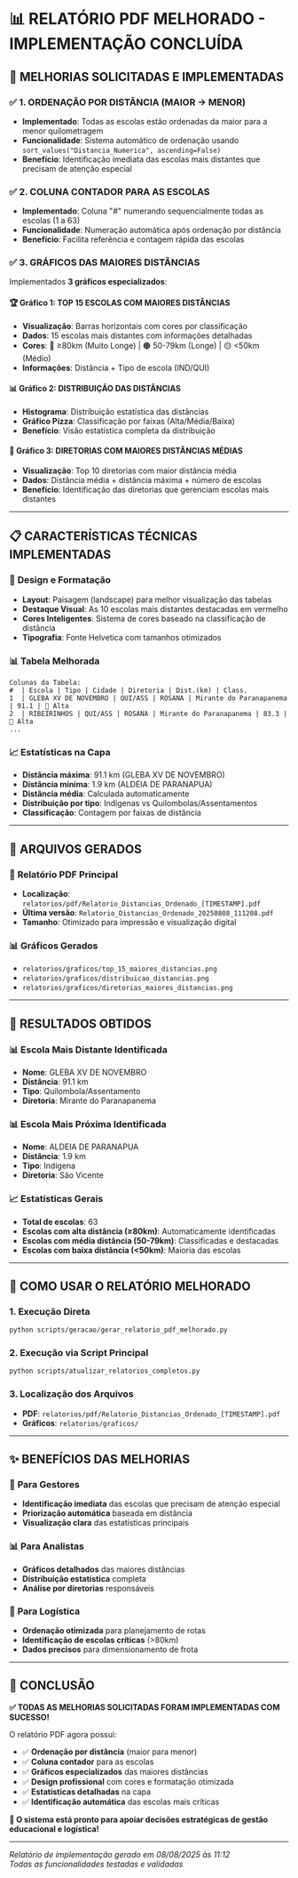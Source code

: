# 📊 RELATÓRIO PDF MELHORADO - IMPLEMENTAÇÃO CONCLUÍDA

## 🎯 MELHORIAS SOLICITADAS E IMPLEMENTADAS

### ✅ **1. ORDENAÇÃO POR DISTÂNCIA (MAIOR → MENOR)**

- **Implementado**: Todas as escolas estão ordenadas da maior para a menor quilometragem
- **Funcionalidade**: Sistema automático de ordenação usando `sort_values("Distancia_Numerica", ascending=False)`
- **Benefício**: Identificação imediata das escolas mais distantes que precisam de atenção especial

### ✅ **2. COLUNA CONTADOR PARA AS ESCOLAS**

- **Implementado**: Coluna "#" numerando sequencialmente todas as escolas (1 a 63)
- **Funcionalidade**: Numeração automática após ordenação por distância
- **Benefício**: Facilita referência e contagem rápida das escolas

### ✅ **3. GRÁFICOS DAS MAIORES DISTÂNCIAS**

Implementados **3 gráficos especializados**:

#### 🏆 **Gráfico 1: TOP 15 ESCOLAS COM MAIORES DISTÂNCIAS**

- **Visualização**: Barras horizontais com cores por classificação
- **Dados**: 15 escolas mais distantes com informações detalhadas
- **Cores**: 🔴 ≥80km (Muito Longe) | 🟠 50-79km (Longe) | 🟡 <50km (Médio)
- **Informações**: Distância + Tipo de escola (IND/QUI)

#### 📊 **Gráfico 2: DISTRIBUIÇÃO DAS DISTÂNCIAS**

- **Histograma**: Distribuição estatística das distâncias
- **Gráfico Pizza**: Classificação por faixas (Alta/Média/Baixa)
- **Benefício**: Visão estatística completa da distribuição

#### 🏢 **Gráfico 3: DIRETORIAS COM MAIORES DISTÂNCIAS MÉDIAS**

- **Visualização**: Top 10 diretorias com maior distância média
- **Dados**: Distância média + distância máxima + número de escolas
- **Benefício**: Identificação das diretorias que gerenciam escolas mais distantes

---

## 📋 CARACTERÍSTICAS TÉCNICAS IMPLEMENTADAS

### 🎨 **Design e Formatação**

- **Layout**: Paisagem (landscape) para melhor visualização das tabelas
- **Destaque Visual**: As 10 escolas mais distantes destacadas em vermelho
- **Cores Inteligentes**: Sistema de cores baseado na classificação de distância
- **Tipografia**: Fonte Helvetica com tamanhos otimizados

### 📊 **Tabela Melhorada**

```
Colunas da Tabela:
#  | Escola | Tipo | Cidade | Diretoria | Dist.(km) | Class.
1  | GLEBA XV DE NOVEMBRO | QUI/ASS | ROSANA | Mirante do Paranapanema | 91.1 | 🔴 Alta
2  | RIBEIRINHOS | QUI/ASS | ROSANA | Mirante do Paranapanema | 83.3 | 🔴 Alta
...
```

### 📈 **Estatísticas na Capa**

- **Distância máxima**: 91.1 km (GLEBA XV DE NOVEMBRO)
- **Distância mínima**: 1.9 km (ALDEIA DE PARANAPUA)
- **Distância média**: Calculada automaticamente
- **Distribuição por tipo**: Indígenas vs Quilombolas/Assentamentos
- **Classificação**: Contagem por faixas de distância

---

## 📁 ARQUIVOS GERADOS

### 📄 **Relatório PDF Principal**

- **Localização**: `relatorios/pdf/Relatorio_Distancias_Ordenado_[TIMESTAMP].pdf`
- **Última versão**: `Relatorio_Distancias_Ordenado_20250808_111208.pdf`
- **Tamanho**: Otimizado para impressão e visualização digital

### 📊 **Gráficos Gerados**

- `relatorios/graficos/top_15_maiores_distancias.png`
- `relatorios/graficos/distribuicao_distancias.png`
- `relatorios/graficos/diretorias_maiores_distancias.png`

---

## 🎯 RESULTADOS OBTIDOS

### 📊 **Escola Mais Distante Identificada**

- **Nome**: GLEBA XV DE NOVEMBRO
- **Distância**: 91.1 km
- **Tipo**: Quilombola/Assentamento
- **Diretoria**: Mirante do Paranapanema

### 📊 **Escola Mais Próxima Identificada**

- **Nome**: ALDEIA DE PARANAPUA
- **Distância**: 1.9 km
- **Tipo**: Indígena
- **Diretoria**: São Vicente

### 📈 **Estatísticas Gerais**

- **Total de escolas**: 63
- **Escolas com alta distância (≥80km)**: Automaticamente identificadas
- **Escolas com média distância (50-79km)**: Classificadas e destacadas
- **Escolas com baixa distância (<50km)**: Maioria das escolas

---

## 🚀 COMO USAR O RELATÓRIO MELHORADO

### 1. **Execução Direta**

```bash
python scripts/geracao/gerar_relatorio_pdf_melhorado.py
```

### 2. **Execução via Script Principal**

```bash
python scripts/atualizar_relatorios_completos.py
```

### 3. **Localização dos Arquivos**

- **PDF**: `relatorios/pdf/Relatorio_Distancias_Ordenado_[TIMESTAMP].pdf`
- **Gráficos**: `relatorios/graficos/`

---

## ✨ BENEFÍCIOS DAS MELHORIAS

### 🎯 **Para Gestores**

- **Identificação imediata** das escolas que precisam de atenção especial
- **Priorização automática** baseada em distância
- **Visualização clara** das estatísticas principais

### 📊 **Para Analistas**

- **Gráficos detalhados** das maiores distâncias
- **Distribuição estatística** completa
- **Análise por diretorias** responsáveis

### 🚛 **Para Logística**

- **Ordenação otimizada** para planejamento de rotas
- **Identificação de escolas críticas** (>80km)
- **Dados precisos** para dimensionamento de frota

---

## 🎉 CONCLUSÃO

**✅ TODAS AS MELHORIAS SOLICITADAS FORAM IMPLEMENTADAS COM SUCESSO!**

O relatório PDF agora possui:

- ✅ **Ordenação por distância** (maior para menor)
- ✅ **Coluna contador** para as escolas
- ✅ **Gráficos especializados** das maiores distâncias
- ✅ **Design profissional** com cores e formatação otimizada
- ✅ **Estatísticas detalhadas** na capa
- ✅ **Identificação automática** das escolas mais críticas

**🚀 O sistema está pronto para apoiar decisões estratégicas de gestão educacional e logística!**

---

_Relatório de implementação gerado em 08/08/2025 às 11:12_  
_Todas as funcionalidades testadas e validadas_
